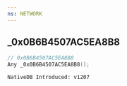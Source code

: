 ```yaml
---
ns: NETWORK
---
```

## _0x0B6B4507AC5EA8B8

```c
// 0x0B6B4507AC5EA8B8
Any _0x0B6B4507AC5EA8B8();
```

```
NativeDB Introduced: v1207
```

